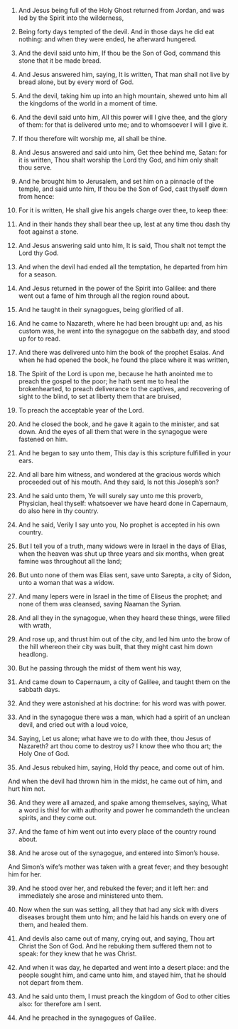 1. And Jesus being full of the Holy Ghost returned from Jordan, and
was led by the Spirit into the wilderness,

2. Being forty days
tempted of the devil. And in those days he did eat nothing: and when
they were ended, he afterward hungered.

3. And the devil said unto him, If thou be the Son of God, command
this stone that it be made bread.

4. And Jesus answered him, saying, It is written, That man shall not
live by bread alone, but by every word of God.

5. And the devil, taking him up into an high mountain, shewed unto
him all the kingdoms of the world in a moment of time.

6. And the devil said unto him, All this power will I give thee, and
the glory of them: for that is delivered unto me; and to whomsoever I
will I give it.

7. If thou therefore wilt worship me, all shall be thine.

8. And Jesus answered and said unto him, Get thee behind me, Satan:
for it is written, Thou shalt worship the Lord thy God, and him only
shalt thou serve.

9. And he brought him to Jerusalem, and set him on a pinnacle of the
temple, and said unto him, If thou be the Son of God, cast thyself
down from hence:

10. For it is written, He shall give his angels
charge over thee, to keep thee:

11. And in their hands they shall
bear thee up, lest at any time thou dash thy foot against a stone.

12. And Jesus answering said unto him, It is said, Thou shalt not
tempt the Lord thy God.

13. And when the devil had ended all the temptation, he departed from
him for a season.

14. And Jesus returned in the power of the Spirit into Galilee: and
there went out a fame of him through all the region round about.

15. And he taught in their synagogues, being glorified of all.

16. And he came to Nazareth, where he had been brought up: and, as
his custom was, he went into the synagogue on the sabbath day, and
stood up for to read.

17. And there was delivered unto him the book of the prophet Esaias.
And when he had opened the book, he found the place where it was
written,

18. The Spirit of the Lord is upon me, because he hath
anointed me to preach the gospel to the poor; he hath sent me to heal
the brokenhearted, to preach deliverance to the captives, and
recovering of sight to the blind, to set at liberty them that are
bruised,

19. To preach the acceptable year of the Lord.

20. And he closed the book, and he gave it again to the minister, and
sat down. And the eyes of all them that were in the synagogue were
fastened on him.

21. And he began to say unto them, This day is this scripture
fulfilled in your ears.

22. And all bare him witness, and wondered at the gracious words
which proceeded out of his mouth. And they said, Is not this Joseph’s
son?

23. And he said unto them, Ye will surely say unto me this
proverb, Physician, heal thyself: whatsoever we have heard done in
Capernaum, do also here in thy country.

24. And he said, Verily I say unto you, No prophet is accepted in his
own country.

25. But I tell you of a truth, many widows were in Israel in the days
of Elias, when the heaven was shut up three years and six months, when
great famine was throughout all the land;

26. But unto none of them
was Elias sent, save unto Sarepta, a city of Sidon, unto a woman that
was a widow.

27. And many lepers were in Israel in the time of Eliseus the
prophet; and none of them was cleansed, saving Naaman the Syrian.

28. And all they in the synagogue, when they heard these things, were
filled with wrath,

29. And rose up, and thrust him out of the city,
and led him unto the brow of the hill whereon their city was built,
that they might cast him down headlong.

30. But he passing through the midst of them went his way,

31. And
came down to Capernaum, a city of Galilee, and taught them on the
sabbath days.

32. And they were astonished at his doctrine: for his word was with
power.

33. And in the synagogue there was a man, which had a spirit of an
unclean devil, and cried out with a loud voice,

34. Saying, Let us
alone; what have we to do with thee, thou Jesus of Nazareth? art thou
come to destroy us? I know thee who thou art; the Holy One of God.

35. And Jesus rebuked him, saying, Hold thy peace, and come out of
him.

And when the devil had thrown him in the midst, he came out of him,
and hurt him not.

36. And they were all amazed, and spake among themselves, saying,
What a word is this! for with authority and power he commandeth the
unclean spirits, and they come out.

37. And the fame of him went out into every place of the country
round about.

38. And he arose out of the synagogue, and entered into Simon’s
house.

And Simon’s wife’s mother was taken with a great fever; and they
besought him for her.

39. And he stood over her, and rebuked the fever; and it left her:
and immediately she arose and ministered unto them.

40. Now when the sun was setting, all they that had any sick with
divers diseases brought them unto him; and he laid his hands on every
one of them, and healed them.

41. And devils also came out of many, crying out, and saying, Thou
art Christ the Son of God. And he rebuking them suffered them not to
speak: for they knew that he was Christ.

42. And when it was day, he departed and went into a desert place:
and the people sought him, and came unto him, and stayed him, that he
should not depart from them.

43. And he said unto them, I must preach the kingdom of God to other
cities also: for therefore am I sent.

44. And he preached in the synagogues of Galilee.